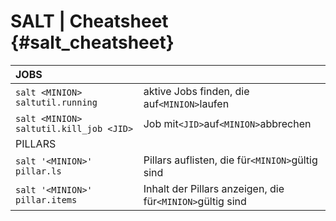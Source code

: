 # SALT \| Cheatsheet {#salt_cheatsheet}

| JOBS |  |
| :--- | :--- |
| `salt <MINION> saltutil.running` | aktive Jobs finden, die auf`<MINION>`laufen |
| `salt <MINION> saltutil.kill_job <JID>` | Job mit`<JID>`auf`<MINION>`abbrechen |
| PILLARS |  |
| `salt '<MINION>' pillar.ls` | Pillars auflisten, die für`<MINION>`gültig sind |
| `salt '<MINION>' pillar.items` | Inhalt der Pillars anzeigen, die für`<MINION>`gültig sind |



